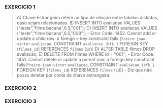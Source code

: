 ### EXERCICIO 1

>
> A) Chave Estrangeira refere ao tipo de relação entre tabelas distintas, caso sejam relacionadas.
> B) INSERT INTO avaliacao VALUES ("teste","filme bacana",6.5,"001");
> C) INSERT INTO avaliacao VALUES ("teste","filme bacana",6.5,"008"); - Error Code: 1452. Cannot add or update a child row: a foreign  >  key constraint fails (`freire-joao-victor`.`avaliacao`, CONSTRAINT `avaliacao_ibfk_1` FOREIGN KEY (`filmes_id`) REFERENCES `filmes`   (`id`))
> D) ALTER TABLE filmes DROP avaliacao;
> E) DELETE FROM filmes WHERE id = "001"; - Error Code: 1451. Cannot delete or update a parent row: a foreign key constraint fails(`freire-joao-victor`.`avaliacao`, CONSTRAINT `avaliacao_ibfk_1` FOREIGN KEY (`filmes_id`) REFERENCES `filmes` (`id`)) - Diz que não posso deletar por conta da chave estrangeira.



 

### EXERCICIO 2
### EXERCICIO 3